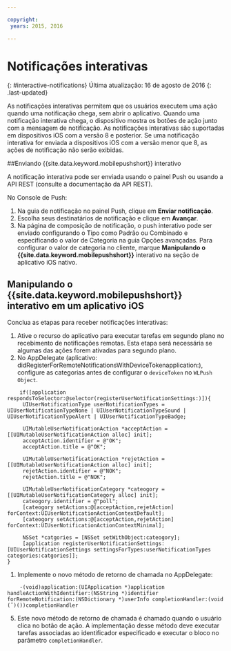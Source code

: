 ```yaml
---

copyright:
 years: 2015, 2016

---
```


# Notificações interativas
{: #interactive-notifications}
Última atualização: 16 de agosto de 2016
{: .last-updated}

As notificações interativas permitem que os usuários executem uma ação quando uma notificação chega, sem abrir o aplicativo. Quando uma notificação interativa chega, o dispositivo mostra os botões de ação junto com a mensagem de notificação. As notificações interativas são suportadas em dispositivos iOS com a versão 8 e
posterior. Se uma notificação interativa for enviada a dispositivos iOS com a versão menor que 8, as ações de notificação não serão exibidas.

##Enviando {{site.data.keyword.mobilepushshort}} interativo


A notificação interativa pode ser enviada usando o painel Push ou usando a API REST (consulte a documentação da API REST).

No Console de Push: 



1. Na guia de notificação no painel Push, clique em **Enviar notificação**. 
2. Escolha seus destinatários de notificação e clique em **Avançar**. 
3. Na página de composição de notificação, o push interativo pode ser enviado configurando o Tipo como Padrão ou Combinado e especificando o valor de Categoria na guia Opções avançadas. Para configurar o valor de categoria no cliente, marque **Manipulando o {{site.data.keyword.mobilepushshort}}** interativo na seção de aplicativo iOS nativo.

## Manipulando o {{site.data.keyword.mobilepushshort}} interativo em um aplicativo iOS

Conclua as etapas para receber notificações interativas:

1. Ative o recurso do aplicativo para executar tarefas em segundo plano no recebimento de notificações remotas. Esta etapa será necessária se
algumas das ações forem ativadas para segundo plano.
1. No AppDelegate (aplicativo: didRegisterForRemoteNotificationsWithDeviceTokenapplication:), configure as categorias antes de configurar o `deviceToken` no `WLPush Object`.

```
	if([application respondsToSelector:@selector(registerUserNotificationSettings:)]){
	 UIUserNotificationType userNotificationTypes = UIUserNotificationTypeNone | UIUserNotificationTypeSound | UIUserNotificationTypeAlert | UIUserNotificationTypeBadge;
	      
	 UIMutableUserNotificationAction *acceptAction = [[UIMutableUserNotificationAction alloc] init];
	 acceptAction.identifier = @"OK";
	 acceptAction.title = @"OK";
	      
	 UIMutableUserNotificationAction *rejetAction = [[UIMutableUserNotificationAction alloc] init];
	 rejetAction.identifier = @"NOK";
	 rejetAction.title = @"NOK";
	      
	 UIMutableUserNotificationCategory *cateogory = [[UIMutableUserNotificationCategory alloc] init];
	 cateogory.identifier = @"poll";
	 [cateogory setActions:@[acceptAction,rejetAction] forContext:UIUserNotificationActionContextDefault];
	 [cateogory setActions:@[acceptAction,rejetAction] forContext:UIUserNotificationActionContextMinimal];
	      
	 NSSet *catgories = [NSSet setWithObject:cateogory];
	 [application registerUserNotificationSettings:[UIUserNotificationSettings settingsForTypes:userNotificationTypes categories:catgories]];
}
```

1. Implemente o novo método de retorno de chamada no AppDelegate:

```
	-(void)application:(UIApplication *)application handleActionWithIdentifier:(NSString *)identifier forRemoteNotification:(NSDictionary *)userInfo completionHandler:(void (ˆ)())completionHandler
``` 

5. Este novo método de retorno de chamada é chamado quando o usuário clica no botão de ação. A implementação desse método deve executar tarefas associadas ao identificador especificado e executar o bloco no parâmetro `completionHandler`.

